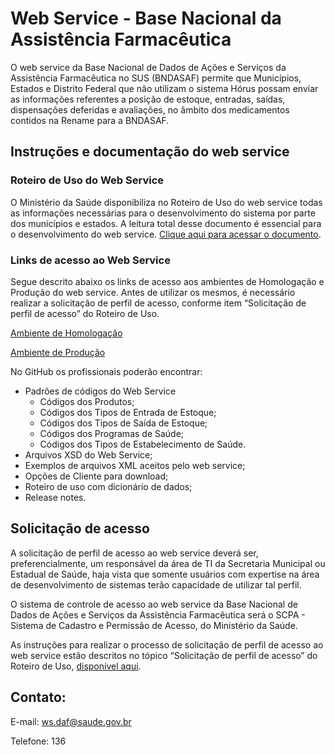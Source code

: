 # Web Service - Base Nacional da Assistência Farmacêutica

O web service da Base Nacional de Dados de Ações e Serviços da Assistência Farmacêutica no SUS (BNDASAF) permite que Municípios, Estados e Distrito Federal que não utilizam o sistema Hórus possam enviar as informações referentes a posição de estoque, entradas, saídas, dispensações deferidas e avaliações, no âmbito dos medicamentos contidos na Rename para a BNDASAF.


## Instruções e documentação do web service

### Roteiro de Uso do Web Service

O Ministério da Saúde disponibiliza no Roteiro de Uso do web service todas as informações necessárias para o desenvolvimento do sistema por parte dos municípios e estados. A leitura total desse documento é essencial para o desenvolvimento do web service. [Clique aqui para acessar o documento](http://portalms.saude.gov.br/images/pdf/2018/fevereiro/21/Roteiro-uso-WS-V-1-7.pdf).

### Links de acesso ao Web Service

Segue descrito abaixo os links de acesso aos ambientes de Homologação e Produção do web service. Antes de utilizar os mesmos, é necessário realizar a solicitação de perfil de acesso, conforme item “Solicitação de perfil de acesso” do Roteiro de Uso.

[Ambiente de Homologação](http://horusws.treinamento.saude.gov.br/horus-ws-service/HorusWSService/HorusWS?wsdl)

[Ambiente de Produção](http://horusws.saude.gov.br/horus-ws-service/HorusWSService/HorusWS?wsdl)


No GitHub os profissionais poderão encontrar:

- Padrões de códigos do Web Service
  - Códigos dos Produtos;
  - Códigos dos Tipos de Entrada de Estoque;
  - Códigos dos Tipos de Saída de Estoque;
  - Códigos dos Programas de Saúde;
  - Códigos dos Tipos de Estabelecimento de Saúde.
- Arquivos XSD do Web Service;
- Exemplos de arquivos XML aceitos pelo web service;
- Opções de Cliente para download;
- Roteiro de uso com dicionário de dados;
- Release notes.


## Solicitação de acesso

A solicitação de perfil de acesso ao web service deverá ser, preferencialmente, um responsável da área de TI da Secretaria Municipal ou Estadual de Saúde, haja vista que somente usuários com expertise na área de desenvolvimento de sistemas terão capacidade de utilizar tal perfil.

O sistema de controle de acesso ao web service da Base Nacional de Dados de Ações e Serviços da Assistência Farmacêutica será o SCPA - Sistema de Cadastro e Permissão de Acesso, do Ministério da Saúde.

As instruções para realizar o processo de solicitação de perfil de acesso ao web service estão descritos no tópico “Solicitação de perfil de acesso” do Roteiro de Uso, [disponível aqui](http://portalms.saude.gov.br/assistencia-farmaceutica/base-nacional-de-dados/sistemas/web-service/instrucoes-e-documentacao-do-web-service).



## Contato:

E-mail: [ws.daf@saude.gov.br](ws.daf@saude.gov.br)

Telefone: 136
